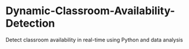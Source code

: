 # Dynamic-Classroom-Availability-Detection
Detect classroom availability in real-time using Python and data analysis
